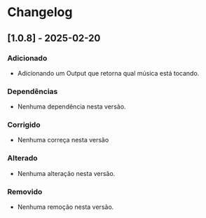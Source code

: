 # Changelog

## [1.0.8] - 2025-02-20

### Adicionado
- Adicionando um Output que retorna qual música está tocando.

### Dependências
- Nenhuma dependência nesta versão.

### Corrigido
- Nenhuma correça nesta versão

### Alterado
- Nenhuma alteração nesta versão.

### Removido
- Nenhuma remoção nesta versão.